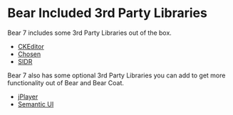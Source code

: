 # Bear Included 3rd Party Libraries

Bear 7 includes some 3rd Party Libraries out of the box.

- [CKEditor](http://ckeditor.com/)
- [Chosen](https://github.com/harvesthq/chosen/releases)
- [SIDR](https://github.com/artberri/sidr-package/releases)


Bear 7 also has some optional 3rd Party Libraries you can add to get more functionality out of Bear and Bear Coat.

- [jPlayer](https://github.com/happyworm/jPlayer/releases)
- [Semantic UI](https://github.com/Semantic-Org/Semantic-UI/releases)
